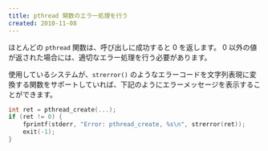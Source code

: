 ```yaml
---
title: pthread 関数のエラー処理を行う
created: 2010-11-08
---
```


ほとんどの `pthread` 関数は、呼び出しに成功すると 0 を返します。
0 以外の値が返された場合には、適切なエラー処理を行う必要があります。

使用しているシステムが、`strerror()` のようなエラーコードを文字列表現に変換する関数をサポートしていれば、下記のようにエラーメッセージを表示することができます。

~~~ cpp
int ret = pthread_create(...);
if (ret != 0) {
    fprintf(stderr, "Error: pthread_create, %s\n", strerror(ret));
    exit(-1);
}
~~~

